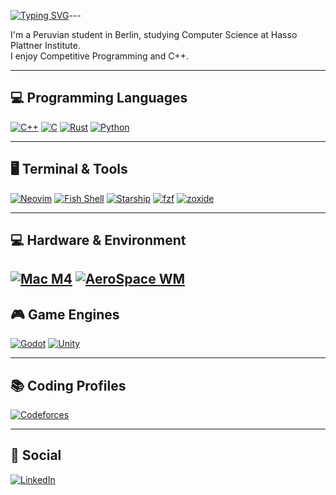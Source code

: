 [![Typing SVG](https://readme-typing-svg.demolab.com?font=Fira+Code&weight=700&size=50&pause=1000&color=FF952C&vCenter=true&width=435&height=100&lines=Hi!+I'm+David)](https://git.io/typing-svg)---

I'm a Peruvian student in Berlin, studying Computer Science at Hasso Plattner Institute.  
I enjoy Competitive Programming and C++.

---

## 💻 Programming Languages

[![C++](https://img.shields.io/badge/C++-00599C?style=for-the-badge&logo=c%2B%2B&logoColor=white)](https://en.cppreference.com/w/cpp)
[![C](https://img.shields.io/badge/C-00599C?style=for-the-badge&logo=c&logoColor=white)](https://en.cppreference.com/w/c)
[![Rust](https://img.shields.io/badge/Rust-000000?style=for-the-badge&logo=rust&logoColor=white)](https://www.rust-lang.org/learn)
[![Python](https://img.shields.io/badge/Python-3776AB?style=for-the-badge&logo=python&logoColor=white)](https://www.python.org/doc/)

---

## 🖥 Terminal & Tools

[![Neovim](https://img.shields.io/badge/Neovim-43A340?style=for-the-badge&logo=neovim&logoColor=white)](https://neovim.io/doc/user/)
[![Fish Shell](https://img.shields.io/badge/Fish-4FC1FF?style=for-the-badge&logo=fish&logoColor=white)](https://fishshell.com/docs/current/index.html)
[![Starship](https://img.shields.io/badge/Starship-000000?style=for-the-badge&logo=starship&logoColor=white)](https://starship.rs/config/)
[![fzf](https://img.shields.io/badge/fzf-0099FF?style=for-the-badge&logo=none&logoColor=white)](https://github.com/junegunn/fzf)
[![zoxide](https://img.shields.io/badge/zoxide-000000?style=for-the-badge&logo=none&logoColor=white)](https://github.com/ajeetdsouza/zoxide)

---

## 💻 Hardware & Environment

[![Mac M4](https://img.shields.io/badge/Mac-M4-999999?style=for-the-badge&logo=apple&logoColor=white)](https://www.apple.com/mac/)
[![AeroSpace WM](https://img.shields.io/badge/AeroSpace-WindowManager-00BFFF?style=for-the-badge&logo=none&logoColor=white)](https://github.com/nikitabobko/AeroSpace)
---

## 🎮 Game Engines

[![Godot](https://img.shields.io/badge/Godot-478CBF?style=for-the-badge&logo=godot-engine&logoColor=white)](https://docs.godotengine.org/)
[![Unity](https://img.shields.io/badge/Unity-000000?style=for-the-badge&logo=unity&logoColor=white)](https://docs.unity3d.com/Manual/index.html)

---

## 📚 Coding Profiles

[![Codeforces](https://img.shields.io/badge/Codeforces-0078D7?style=for-the-badge&logo=codeforces&logoColor=white)](https://codeforces.com/profile/bitmasking)

---

## 🔗 Social

[![LinkedIn](https://img.shields.io/badge/LinkedIn-0077B5?style=for-the-badge&logo=linkedin&logoColor=white)](https://linkedin.com/in/david-guerrasal)
